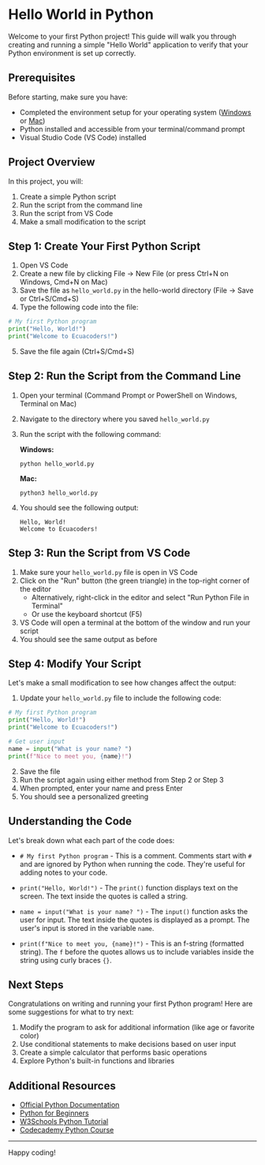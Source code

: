 # Hello World in Python

Welcome to your first Python project! This guide will walk you through creating and running a simple "Hello World" application to verify that your Python environment is set up correctly.

## Prerequisites

Before starting, make sure you have:
- Completed the environment setup for your operating system ([Windows](../environment-setup/windows) or [Mac](../environment-setup/mac))
- Python installed and accessible from your terminal/command prompt
- Visual Studio Code (VS Code) installed

## Project Overview

In this project, you will:
1. Create a simple Python script
2. Run the script from the command line
3. Run the script from VS Code
4. Make a small modification to the script

## Step 1: Create Your First Python Script

1. Open VS Code
2. Create a new file by clicking File → New File (or press Ctrl+N on Windows, Cmd+N on Mac)
3. Save the file as `hello_world.py` in the hello-world directory (File → Save or Ctrl+S/Cmd+S)
4. Type the following code into the file:

```python
# My first Python program
print("Hello, World!")
print("Welcome to Ecuacoders!")
```

5. Save the file again (Ctrl+S/Cmd+S)

## Step 2: Run the Script from the Command Line

1. Open your terminal (Command Prompt or PowerShell on Windows, Terminal on Mac)
2. Navigate to the directory where you saved `hello_world.py`
3. Run the script with the following command:

   **Windows:**
   ```
   python hello_world.py
   ```

   **Mac:**
   ```
   python3 hello_world.py
   ```

4. You should see the following output:
   ```
   Hello, World!
   Welcome to Ecuacoders!
   ```

## Step 3: Run the Script from VS Code

1. Make sure your `hello_world.py` file is open in VS Code
2. Click on the "Run" button (the green triangle) in the top-right corner of the editor
   - Alternatively, right-click in the editor and select "Run Python File in Terminal"
   - Or use the keyboard shortcut (F5)
3. VS Code will open a terminal at the bottom of the window and run your script
4. You should see the same output as before

## Step 4: Modify Your Script

Let's make a small modification to see how changes affect the output:

1. Update your `hello_world.py` file to include the following code:

```python
# My first Python program
print("Hello, World!")
print("Welcome to Ecuacoders!")

# Get user input
name = input("What is your name? ")
print(f"Nice to meet you, {name}!")
```

2. Save the file
3. Run the script again using either method from Step 2 or Step 3
4. When prompted, enter your name and press Enter
5. You should see a personalized greeting

## Understanding the Code

Let's break down what each part of the code does:

- `# My first Python program` - This is a comment. Comments start with `#` and are ignored by Python when running the code. They're useful for adding notes to your code.

- `print("Hello, World!")` - The `print()` function displays text on the screen. The text inside the quotes is called a string.

- `name = input("What is your name? ")` - The `input()` function asks the user for input. The text inside the quotes is displayed as a prompt. The user's input is stored in the variable `name`.

- `print(f"Nice to meet you, {name}!")` - This is an f-string (formatted string). The `f` before the quotes allows us to include variables inside the string using curly braces `{}`.

## Next Steps

Congratulations on writing and running your first Python program! Here are some suggestions for what to try next:

1. Modify the program to ask for additional information (like age or favorite color)
2. Use conditional statements to make decisions based on user input
3. Create a simple calculator that performs basic operations
4. Explore Python's built-in functions and libraries

## Additional Resources

- [Official Python Documentation](https://docs.python.org/3/)
- [Python for Beginners](https://www.python.org/about/gettingstarted/)
- [W3Schools Python Tutorial](https://www.w3schools.com/python/)
- [Codecademy Python Course](https://www.codecademy.com/learn/learn-python-3)

---

Happy coding!
